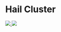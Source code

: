 # Hail Cluster

<a href="https://portal.azure.com/#create/Microsoft.Template/https://raw.githubusercontent.com/fabriciosanchez/hailcluster/master/azuredeploy.json" target="_blank">
    <img src="http://azuredeploy.net/deploybutton.png"/>
</a>

<a href="http://armviz.io/#/?load=https://raw.githubusercontent.com/fabriciosanchez/hailcluster/master/azuredeploy.json" target="_blank">
    <img src="http://armviz.io/visualizebutton.png"/>
</a>